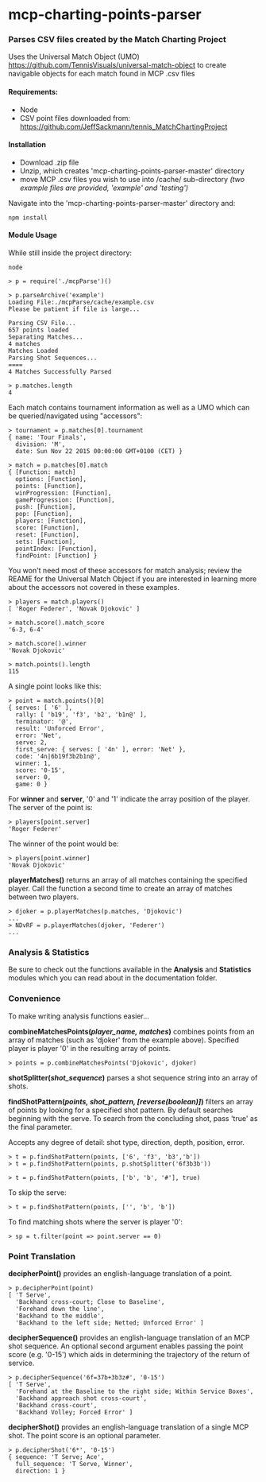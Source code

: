 # mcp-charting-points-parser
### Parses CSV files created by the Match Charting Project
Uses the Universal Match Object (UMO) https://github.com/TennisVisuals/universal-match-object to create navigable objects for each match found in MCP .csv files

#### Requirements:
- Node
- CSV point files downloaded from: https://github.com/JeffSackmann/tennis_MatchChartingProject

#### Installation
- Download .zip file
- Unzip, which creates 'mcp-charting-points-parser-master' directory
- move MCP .csv files you wish to use into /cache/ sub-directory
*(two example files are provided, 'example' and 'testing')*

Navigate into the 'mcp-charting-points-parser-master' directory and:
```
npm install
```
#### Module Usage
While still inside the project directory:
```
node

> p = require('./mcpParse')()

> p.parseArchive('example')
Loading File:./mcpParse/cache/example.csv
Please be patient if file is large...

Parsing CSV File...
657 points loaded
Separating Matches...
4 matches
Matches Loaded
Parsing Shot Sequences...
====
4 Matches Successfully Parsed

> p.matches.length
4
```
Each match contains tournament information as well as a UMO which can be queried/navigated using "accessors":
```
> tournament = p.matches[0].tournament
{ name: 'Tour Finals',
  division: 'M',
  date: Sun Nov 22 2015 00:00:00 GMT+0100 (CET) }

> match = p.matches[0].match
{ [Function: match]
  options: [Function],
  points: [Function],
  winProgression: [Function],
  gameProgression: [Function],
  push: [Function],
  pop: [Function],
  players: [Function],
  score: [Function],
  reset: [Function],
  sets: [Function],
  pointIndex: [Function],
  findPoint: [Function] }
```
You won't need most of these accessors for match analysis; review the REAME for the Universal Match Object if you are interested in learning more about the accessors not covered in these examples.  
```
> players = match.players()
[ 'Roger Federer', 'Novak Djokovic' ]

> match.score().match_score
'6-3, 6-4'

> match.score().winner
'Novak Djokovic'

> match.points().length
115
```

A single point looks like this:
```
> point = match.points()[0]
{ serves: [ '6' ],
  rally: [ 'b19', 'f3', 'b2', 'b1n@' ],
  terminator: '@',
  result: 'Unforced Error',
  error: 'Net',
  serve: 2,
  first_serve: { serves: [ '4n' ], error: 'Net' },
  code: '4n|6b19f3b2b1n@',
  winner: 1,
  score: '0-15',
  server: 0,
  game: 0 }
```
For **winner** and **server**,  '0' and '1' indicate the array position of the player.  The server of the point is:

```
> players[point.server]
'Roger Federer'
```

The winner of the point would be:

```
> players[point.winner]
'Novak Djokovic'
```
**playerMatches()** returns an array of all matches containing the specified player.  Call the function a second time to create an array of matches between two players.

```
> djoker = p.playerMatches(p.matches, 'Djokovic')
...
> NDvRF = p.playerMatches(djoker, 'Federer')
...
```
### Analysis & Statistics
Be sure to check out the functions available in the **Analysis** and **Statistics** modules which you can read about in the documentation folder.

### Convenience
To make writing analysis functions easier...

**combineMatchesPoints(*player_name, matches*)** combines points from an array of matches (such as 'djoker' from the example above). Specified player is player '0' in the resulting array of points.
```
> points = p.combineMatchesPoints('Djokovic', djoker)
```

**shotSplitter(*shot_sequence*)** parses a shot sequence string into an array of shots.

**findShotPattern(*points, shot_pattern, [reverse(boolean)]*)** filters an array of points by looking for a specified shot pattern. By default searches beginning with the serve.  To search from the concluding shot, pass 'true' as the final parameter.

Accepts any degree of detail: shot type, direction, depth, position, error.
```
> t = p.findShotPattern(points, ['6', 'f3', 'b3','b'])
> t = p.findShotPattern(points, p.shotSplitter('6f3b3b'))

> t = p.findShotPattern(points, ['b', 'b', '#'], true)
```
To skip the serve:
```
> t = p.findShotPattern(points, ['', 'b', 'b'])
```
To find matching shots where the server is player '0':
```
> sp = t.filter(point => point.server == 0)
```

### Point Translation

**decipherPoint()** provides an english-language translation of a point.
```
> p.decipherPoint(point)
[ 'T Serve',
  'Backhand cross-court; Close to Baseline',
  'Forehand down the line',
  'Backhand to the middle',
  'Backhand to the left side; Netted; Unforced Error' ]
```
**decipherSequence()** provides an english-language translation of an MCP shot sequence. An optional second argument enables passing the point score (e.g. '0-15') which aids in determining the trajectory of the return of service.
```
> p.decipherSequence('6f=37b+3b3z#', '0-15')
[ 'T Serve',
  'Forehand at the Baseline to the right side; Within Service Boxes',
  'Backhand approach shot cross-court',
  'Backhand cross-court',
  'Backhand Volley; Forced Error' ]
```
**decipherShot()** provides an english-language translation of a single MCP shot. The point score is an optional parameter.
```
> p.decipherShot('6*', '0-15')
{ sequence: 'T Serve; Ace',
  full_sequence: 'T Serve, Winner',
  direction: 1 }
  ```
